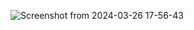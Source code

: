 ![Screenshot from 2024-03-26 17-56-43](https://github.com/vickystreak/attendance_report/assets/82258418/97518c9d-8158-4aa3-8b5d-95d3308614d7)
